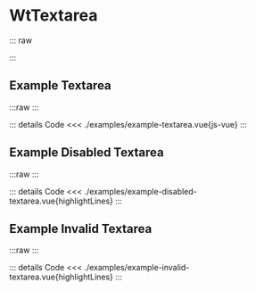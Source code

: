 <script setup>
import Docs from './wt-textarea-docs.vue';
import ExampleTextarea from './examples/example-textarea.vue';
import ExampleDisabledTextarea from './examples/example-disabled-textarea.vue';
import ExampleInvalidTextarea from './examples/example-invalid-textarea.vue';
</script>

# WtTextarea

::: raw

<Docs />
:::

## Example Textarea
:::raw
<ExampleTextarea />
:::

::: details Code
<<< ./examples/example-textarea.vue{js-vue}
:::

## Example Disabled Textarea
:::raw
<ExampleDisabledTextarea />
:::

::: details Code
<<< ./examples/example-disabled-textarea.vue{highlightLines}
:::

## Example Invalid Textarea
:::raw
<ExampleInvalidTextarea />
:::

::: details Code
<<< ./examples/example-invalid-textarea.vue{highlightLines}
:::
